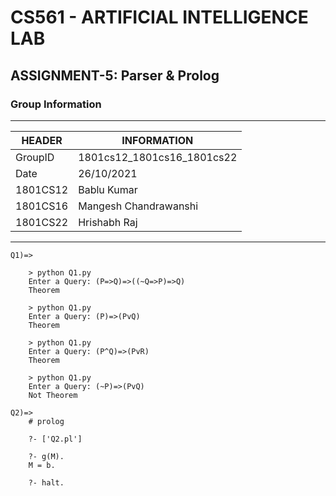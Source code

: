 
# CS561 - ARTIFICIAL INTELLIGENCE LAB  
## ASSIGNMENT-5: Parser & Prolog  

### Group Information  
----------------------
|HEADER|INFORMATION|
|------|-----------|
|GroupID | 1801cs12_1801cs16_1801cs22 | 
|Date | 26/10/2021  |
|1801CS12 | Bablu Kumar  |
|1801CS16 | Mangesh Chandrawanshi|  
|1801CS22 | Hrishabh Raj  |
---------------------------

```
Q1)=>

	> python Q1.py
	Enter a Query: (P=>Q)=>((~Q=>P)=>Q)
	Theorem

	> python Q1.py
	Enter a Query: (P)=>(PvQ)
	Theorem

	> python Q1.py
	Enter a Query: (P^Q)=>(PvR)
	Theorem

	> python Q1.py
	Enter a Query: (~P)=>(PvQ)
	Not Theorem
```

```
Q2)=>
	# prolog

	?- ['Q2.pl']

	?- g(M).
	M = b.

	?- halt.
```
